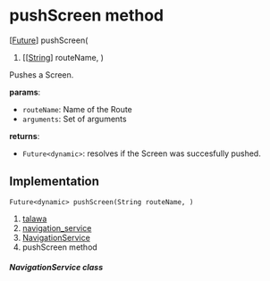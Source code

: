 
<div>

# pushScreen method

</div>


[[Future](https://api.flutter.dev/flutter/dart-core/Future-class.html)]
pushScreen(

1.  [[[String](https://api.flutter.dev/flutter/dart-core/String-class.md)]
    routeName, )



Pushes a Screen.

**params**:

-   `routeName`: Name of the Route
-   `arguments`: Set of arguments

**returns**:

-   `Future<dynamic>`: resolves if the Screen was succesfully pushed.



## Implementation

``` language-dart
Future<dynamic> pushScreen(String routeName, ) 
```







1.  [talawa](../../index.md)
2.  [navigation_service](../../services_navigation_service/)
3.  [NavigationService](../../services_navigation_service/NavigationService-class.md)
4.  pushScreen method

##### NavigationService class







